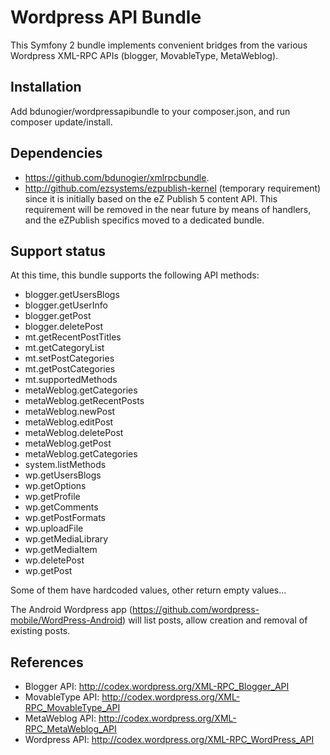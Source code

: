 # Wordpress API Bundle

This Symfony 2 bundle implements convenient bridges from the various Wordpress XML-RPC APIs (blogger, MovableType,
MetaWeblog).

## Installation

Add bdunogier/wordpressapibundle to your composer.json, and run composer update/install.

## Dependencies

- https://github.com/bdunogier/xmlrpcbundle.
- http://github.com/ezsystems/ezpublish-kernel (temporary requirement)
  since it is initially based on the eZ Publish 5 content API. This requirement will be removed in the near future
  by means of handlers, and the eZPublish specifics moved to a dedicated bundle.

## Support status
At this time, this bundle supports the following API methods:

- blogger.getUsersBlogs
- blogger.getUserInfo
- blogger.getPost
- blogger.deletePost
- mt.getRecentPostTitles
- mt.getCategoryList
- mt.setPostCategories
- mt.getPostCategories
- mt.supportedMethods
- metaWeblog.getCategories
- metaWeblog.getRecentPosts
- metaWeblog.newPost
- metaWeblog.editPost
- metaWeblog.deletePost
- metaWeblog.getPost
- metaWeblog.getCategories
- system.listMethods
- wp.getUsersBlogs
- wp.getOptions
- wp.getProfile
- wp.getComments
- wp.getPostFormats
- wp.uploadFile
- wp.getMediaLibrary
- wp.getMediaItem
- wp.deletePost
- wp.getPost

Some of them have hardcoded values, other return empty values...

The Android Wordpress app (https://github.com/wordpress-mobile/WordPress-Android) will list posts, allow creation and
removal of existing posts.

## References
- Blogger API: http://codex.wordpress.org/XML-RPC_Blogger_API
- MovableType API: http://codex.wordpress.org/XML-RPC_MovableType_API
- MetaWeblog API: http://codex.wordpress.org/XML-RPC_MetaWeblog_API
- Wordpress API: http://codex.wordpress.org/XML-RPC_WordPress_API

